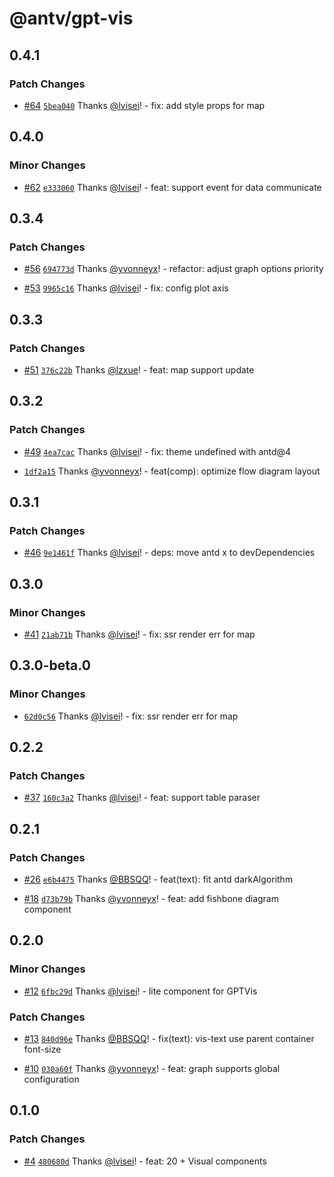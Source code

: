 # @antv/gpt-vis

## 0.4.1

### Patch Changes

- [#64](https://github.com/antvis/GPT-Vis/pull/64) [`5bea040`](https://github.com/antvis/GPT-Vis/commit/5bea040fcd9102793e9fcbdb45e1d1a8450f201f) Thanks [@lvisei](https://github.com/lvisei)! - fix: add style props for map

## 0.4.0

### Minor Changes

- [#62](https://github.com/antvis/GPT-Vis/pull/62) [`e333060`](https://github.com/antvis/GPT-Vis/commit/e333060d66d7c082bae9d73f4c31e658c1c8e4e5) Thanks [@lvisei](https://github.com/lvisei)! - feat: support event for data communicate

## 0.3.4

### Patch Changes

- [#56](https://github.com/antvis/GPT-Vis/pull/56) [`694773d`](https://github.com/antvis/GPT-Vis/commit/694773d504e55f4f7c248b30714e6f0a4ce72b60) Thanks [@yvonneyx](https://github.com/yvonneyx)! - refactor: adjust graph options priority

- [#53](https://github.com/antvis/GPT-Vis/pull/53) [`9965c16`](https://github.com/antvis/GPT-Vis/commit/9965c163eb963255a6438fced1aa12b7f5f9c2ee) Thanks [@lvisei](https://github.com/lvisei)! - fix: config plot axis

## 0.3.3

### Patch Changes

- [#51](https://github.com/antvis/GPT-Vis/pull/51) [`376c22b`](https://github.com/antvis/GPT-Vis/commit/376c22b9412b07fd4073cdb967ec4df1ed709720) Thanks [@lzxue](https://github.com/lzxue)! - feat: map support update

## 0.3.2

### Patch Changes

- [#49](https://github.com/antvis/GPT-Vis/pull/49) [`4ea7cac`](https://github.com/antvis/GPT-Vis/commit/4ea7cac0d57029ef821a3a76a512d5cfcf288dba) Thanks [@lvisei](https://github.com/lvisei)! - fix: theme undefined with antd@4

- [`1df2a15`](https://github.com/antvis/GPT-Vis/commit/1df2a150eff9580649fcc1824de571ac9f9df9bc) Thanks [@yvonneyx](https://github.com/yvonneyx)! - feat(comp): optimize flow diagram layout

## 0.3.1

### Patch Changes

- [#46](https://github.com/antvis/GPT-Vis/pull/46) [`9e1461f`](https://github.com/antvis/GPT-Vis/commit/9e1461f511743d33d031ce7020fff6d6efeff480) Thanks [@lvisei](https://github.com/lvisei)! - deps: move antd x to devDependencies

## 0.3.0

### Minor Changes

- [#41](https://github.com/antvis/GPT-Vis/pull/41) [`21ab71b`](https://github.com/antvis/GPT-Vis/commit/21ab71b47691ca8f20a26aa38238c1e84650c578) Thanks [@lvisei](https://github.com/lvisei)! - fix: ssr render err for map

## 0.3.0-beta.0

### Minor Changes

- [`62d0c56`](https://github.com/antvis/GPT-Vis/commit/62d0c5644ed7a310de17f0accd71f4ca5d603a83) Thanks [@lvisei](https://github.com/lvisei)! - fix: ssr render err for map

## 0.2.2

### Patch Changes

- [#37](https://github.com/antvis/GPT-Vis/pull/37) [`160c3a2`](https://github.com/antvis/GPT-Vis/commit/160c3a29ebf882868a3957570cf5df255b9e4042) Thanks [@lvisei](https://github.com/lvisei)! - feat: support table paraser

## 0.2.1

### Patch Changes

- [#26](https://github.com/antvis/GPT-Vis/pull/26) [`e6b4475`](https://github.com/antvis/GPT-Vis/commit/e6b44755e3821c1ed841ded56eee6a289c44fb59) Thanks [@BBSQQ](https://github.com/BBSQQ)! - feat(text): fit antd darkAlgorithm

- [#18](https://github.com/antvis/GPT-Vis/pull/18) [`d73b79b`](https://github.com/antvis/GPT-Vis/commit/d73b79b44b149cd12262de560db9764437091e7e) Thanks [@yvonneyx](https://github.com/yvonneyx)! - feat: add fishbone diagram component

## 0.2.0

### Minor Changes

- [#12](https://github.com/antvis/GPT-Vis/pull/12) [`6fbc29d`](https://github.com/antvis/GPT-Vis/commit/6fbc29d85644a55cf36745ec5cdc5519c22755c5) Thanks [@lvisei](https://github.com/lvisei)! - lite component for GPTVis

### Patch Changes

- [#13](https://github.com/antvis/GPT-Vis/pull/13) [`840d96e`](https://github.com/antvis/GPT-Vis/commit/840d96eeebabb0aa80d647040b64fa6dcc3daa33) Thanks [@BBSQQ](https://github.com/BBSQQ)! - fix(text): vis-text use parent container font-size

- [#10](https://github.com/antvis/GPT-Vis/pull/10) [`030a60f`](https://github.com/antvis/GPT-Vis/commit/030a60fc7abb609f01f5fd0b9d6491bd9839d8ff) Thanks [@yvonneyx](https://github.com/yvonneyx)! - feat: graph supports global configuration

## 0.1.0

### Patch Changes

- [#4](https://github.com/antvis/GPT-Vis/pull/4) [`480680d`](https://github.com/antvis/GPT-Vis/commit/480680d572d85dfff8865617fb1c7ef59c04b922) Thanks [@lvisei](https://github.com/lvisei)! - feat: 20 + Visual components
